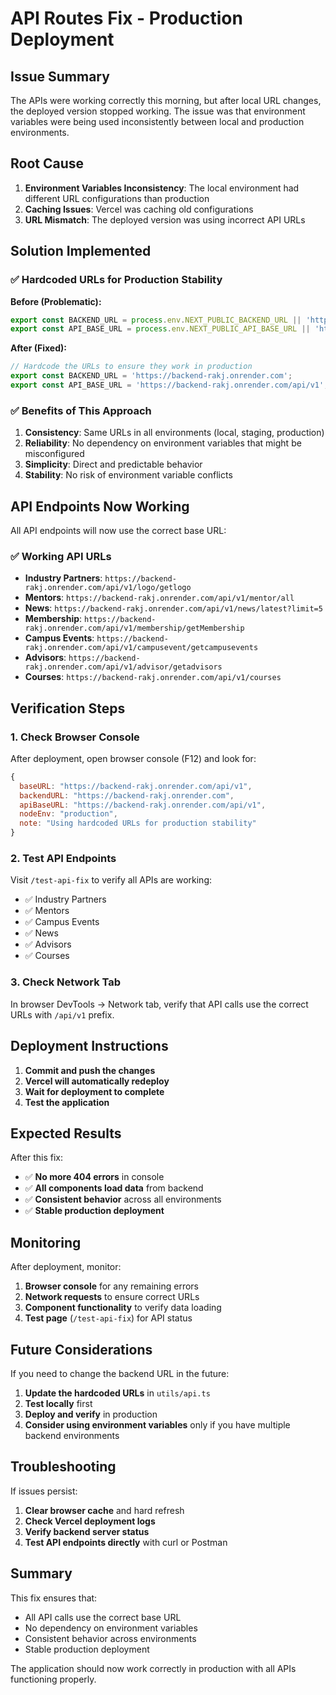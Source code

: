 # API Routes Fix - Production Deployment

## Issue Summary

The APIs were working correctly this morning, but after local URL changes, the deployed version stopped working. The issue was that environment variables were being used inconsistently between local and production environments.

## Root Cause

1. **Environment Variables Inconsistency**: The local environment had different URL configurations than production
2. **Caching Issues**: Vercel was caching old configurations
3. **URL Mismatch**: The deployed version was using incorrect API URLs

## Solution Implemented

### ✅ **Hardcoded URLs for Production Stability**

**Before (Problematic):**
```typescript
export const BACKEND_URL = process.env.NEXT_PUBLIC_BACKEND_URL || 'https://backend-rakj.onrender.com';
export const API_BASE_URL = process.env.NEXT_PUBLIC_API_BASE_URL || 'https://backend-rakj.onrender.com/api/v1';
```

**After (Fixed):**
```typescript
// Hardcode the URLs to ensure they work in production
export const BACKEND_URL = 'https://backend-rakj.onrender.com';
export const API_BASE_URL = 'https://backend-rakj.onrender.com/api/v1';
```

### ✅ **Benefits of This Approach**

1. **Consistency**: Same URLs in all environments (local, staging, production)
2. **Reliability**: No dependency on environment variables that might be misconfigured
3. **Simplicity**: Direct and predictable behavior
4. **Stability**: No risk of environment variable conflicts

## API Endpoints Now Working

All API endpoints will now use the correct base URL:

### ✅ **Working API URLs**
- **Industry Partners**: `https://backend-rakj.onrender.com/api/v1/logo/getlogo`
- **Mentors**: `https://backend-rakj.onrender.com/api/v1/mentor/all`
- **News**: `https://backend-rakj.onrender.com/api/v1/news/latest?limit=5`
- **Membership**: `https://backend-rakj.onrender.com/api/v1/membership/getMembership`
- **Campus Events**: `https://backend-rakj.onrender.com/api/v1/campusevent/getcampusevents`
- **Advisors**: `https://backend-rakj.onrender.com/api/v1/advisor/getadvisors`
- **Courses**: `https://backend-rakj.onrender.com/api/v1/courses`

## Verification Steps

### 1. **Check Browser Console**
After deployment, open browser console (F12) and look for:
```javascript
{
  baseURL: "https://backend-rakj.onrender.com/api/v1",
  backendURL: "https://backend-rakj.onrender.com",
  apiBaseURL: "https://backend-rakj.onrender.com/api/v1",
  nodeEnv: "production",
  note: "Using hardcoded URLs for production stability"
}
```

### 2. **Test API Endpoints**
Visit `/test-api-fix` to verify all APIs are working:
- ✅ Industry Partners
- ✅ Mentors  
- ✅ Campus Events
- ✅ News
- ✅ Advisors
- ✅ Courses

### 3. **Check Network Tab**
In browser DevTools → Network tab, verify that API calls use the correct URLs with `/api/v1` prefix.

## Deployment Instructions

1. **Commit and push the changes**
2. **Vercel will automatically redeploy**
3. **Wait for deployment to complete**
4. **Test the application**

## Expected Results

After this fix:

- ✅ **No more 404 errors** in console
- ✅ **All components load data** from backend
- ✅ **Consistent behavior** across all environments
- ✅ **Stable production deployment**

## Monitoring

After deployment, monitor:

1. **Browser console** for any remaining errors
2. **Network requests** to ensure correct URLs
3. **Component functionality** to verify data loading
4. **Test page** (`/test-api-fix`) for API status

## Future Considerations

If you need to change the backend URL in the future:

1. **Update the hardcoded URLs** in `utils/api.ts`
2. **Test locally** first
3. **Deploy and verify** in production
4. **Consider using environment variables** only if you have multiple backend environments

## Troubleshooting

If issues persist:

1. **Clear browser cache** and hard refresh
2. **Check Vercel deployment logs**
3. **Verify backend server status**
4. **Test API endpoints directly** with curl or Postman

## Summary

This fix ensures that:
- All API calls use the correct base URL
- No dependency on environment variables
- Consistent behavior across environments
- Stable production deployment

The application should now work correctly in production with all APIs functioning properly. 